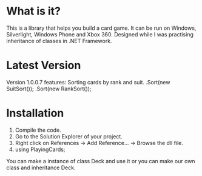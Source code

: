 What is it?
================
This is a library that helps you build a card game.
It can be run on Windows, Silverlight, Windows Phone and Xbox 360.
Designed while I was practising inheritance of classes in .NET Framework.

Latest Version
================
Version 1.0.0.7 features:
Sorting cards by rank and suit. 
.Sort(new SuitSort());
.Sort(new RankSort());

Installation
================
1. Compile the code.
2. Go to the Solution Explorer of your project.
3. Right click on References -> Add Reference... -> Browse the dll file.
4. using PlayingCards;

You can make a instance of class Deck and use it or 
you can make our own class and inheritance Deck.
